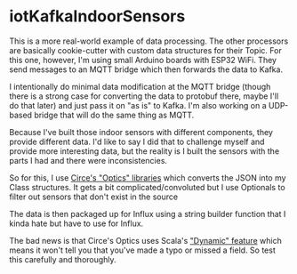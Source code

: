 # iotKafkaIndoorSensors

This is a more real-world example of data processing. The other processors are basically cookie-cutter with 
custom data structures for their Topic. For this one, however, I'm using small Arduino boards with ESP32 
WiFi. They send messages to an MQTT bridge which then forwards the data to Kafka.

I intentionally do minimal data modification at the MQTT bridge (though there is a strong case for 
converting the data to protobuf there, maybe I'll do that later) and just pass it on "as is" to Kafka.
I'm also working on a UDP-based bridge that will do the same thing as MQTT.

Because I've built those indoor sensors with different components, they provide different data. I'd like 
to say I did that to challenge myself and provide more interesting data, but the reality is I built the 
sensors with the parts I had and there were inconsistencies.

So for this, I use [Circe's "Optics" libraries](https://circe.github.io/circe/optics.html) which converts
 the JSON into my Class structures. It gets a bit complicated/convoluted but I use Optionals to filter
 out sensors that don't exist in the source  

The data is then packaged up for Influx using a string builder function that I kinda hate but have to
use for Influx.

The bad news is that Circe's Optics uses Scala's ["Dynamic" feature](https://stackoverflow.com/questions/15799811/how-does-type-dynamic-work-and-how-to-use-it) 
which means it won't tell you that you've made a typo or missed a field. So test this carefully and 
thoroughly.
